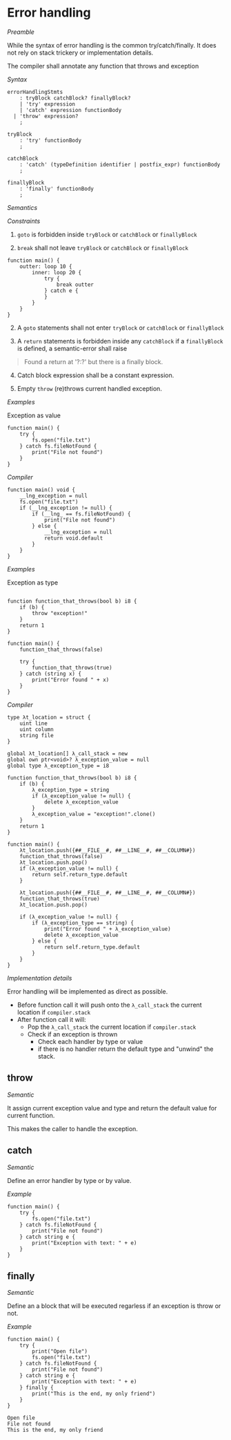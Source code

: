 <!--
	cpp: 14 Exception handling [except]

	TODO where is the memory allocated -> is important ?
	TODO rethrow potentially could delete the memory? should check it's not the same address ?


Implementations details:

  https://github.com/llvm-mirror/libcxxabi/blob/master/src/cxa_exception.cpp
  https://github.com/ApexAI/static_exception

-->

# Error handling

*Preamble*

While the syntax of error handling is the common try/catch/finally.
It does not rely on stack trickery or implementation details.

The compiler shall annotate any function that throws and exception

*Syntax*

```syntax
errorHandlingStmts
	: tryBlock catchBlock? finallyBlock?
	| 'try' expression
	| 'catch' expression functionBody
  | 'throw' expression?
	;

tryBlock
	: 'try' functionBody
	;

catchBlock
	: 'catch' (typeDefinition identifier | postfix_expr) functionBody
	;

finallyBlock
	: 'finally' functionBody
	;
```

*Semantics*

*Constraints*

1. `goto` is forbidden inside `tryBlock` or `catchBlock` or `finallyBlock`

2. `break` shall not leave `tryBlock` or `catchBlock` or `finallyBlock`

```error
function main() {
	outter: loop 10 {
		inner: loop 20 {
			try {
				break outter
			} catch e {
			}
		}
	}
}
```

2. A `goto` statements shall not enter `tryBlock` or `catchBlock` or `finallyBlock`

3. A `return` statements is forbidden inside any `catchBlock` if a `finallyBlock` is defined, a semantic-error shall raise

> Found a return at '?:?' but there is a finally block.

4. Catch block expression shall be a constant expression.
<!-- STUDY, is there a real world usage to execute a postfix and compare values ? -->

5. Empty `throw` (re)throws current handled exception.

*Examples*

Exception as value

```language
function main() {
	try {
		fs.open("file.txt")
	} catch fs.fileNotFound {
		print("File not found")
	}
}
```

*Compiler*

```compiled
function main() void {
	__lng_exception = null
	fs.open("file.txt")
	if (__lng_exception != null) {
		if (__lng_ == fs.fileNotFound) {
			print("File not found")
		} else {
			__lng_exception = null
			return void.default
		}
	}
}
```


*Examples*

Exception as type

```language

function function_that_throws(bool b) i8 {
	if (b) {
		throw "exception!"
	}
	return 1
}

function main() {
	function_that_throws(false)

	try {
		function_that_throws(true)
	} catch (string x) {
		print("Error found " + x)
	}
}
```

*Compiler*

```compiled
type λt_location = struct {
	uint line
	uint column
	string file
}

global λt_location[] λ_call_stack = new
global own ptr<void>? λ_exception_value = null
global type λ_exception_type = i8

function function_that_throws(bool b) i8 {
	if (b) {
		λ_exception_type = string
		if (λ_exception_value != null) {
			delete λ_exception_value
		}
		λ_exception_value = "exception!".clone()
	}
	return 1
}

function main() {
	λt_location.push({##__FILE__#, ##__LINE__#, ##__COLUMN#})
	function_that_throws(false)
	λt_location.push.pop()
	if (λ_exception_value != null) {
		return self.return_type.default
	}

	λt_location.push({##__FILE__#, ##__LINE__#, ##__COLUMN#})
	function_that_throws(true)
	λt_location.push.pop()

	if (λ_exception_value != null) {
		if (λ_exception_type == string) {
			print("Error found " + λ_exception_value)
			delete λ_exception_value
		} else {
			return self.return_type.default
		}
	}
}
```

*Implementation details*

Error handling will be implemented as direct as possible.

* Before function call it will push onto the `λ_call_stack` the current location if `compiler.stack`
* After function call it will:
  * Pop the `λ_call_stack` the current location if `compiler.stack`
  * Check if an exception is thrown
    * Check each handler by type or value
    * if there is no handler return the default type and "unwind" the stack.

## throw

*Semantic*

It assign current exception value and type and return the default value for current function.

This makes the caller to handle the exception.

## catch

*Semantic*

Define an error handler by type or by value.

*Example*

```language
function main() {
	try {
		fs.open("file.txt")
	} catch fs.fileNotFound {
		print("File not found")
	} catch string e {
		print("Exception with text: " + e)
	}
}
```

## finally

*Semantic*

Define an a block that will be executed regarless if an exception is throw or not.

*Example*

```language
function main() {
	try {
		print("Open file")
		fs.open("file.txt")
	} catch fs.fileNotFound {
		print("File not found")
	} catch string e {
		print("Exception with text: " + e)
	} finally {
		print("This is the end, my only friend")
	}
}
```

```test-output
Open file
File not found
This is the end, my only friend
```
